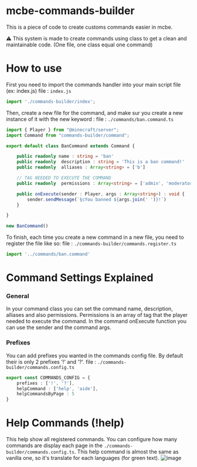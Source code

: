 # mcbe-commands-builder
This is a piece of code to create customs commands easier in mcbe.

⚠️ This system is made to create commands using class to get a clean and maintainable code. (One file, one class equal one command)

# How to use

First you need to import the commands handler into your main script file (ex: index.js)
file : ```index.js```
```ts
import './commands-builder/index';
```

Then, create a new file for the command, and make sur you create a new instance of it with the new keyword :
file : ```./commands/ban.command.ts```
```ts
import { Player } from "@minecraft/server";
import Command from "commands-builder/command";

export default class BanCommand extends Command {

    public readonly name : string = 'ban'
    public readonly  description : string = 'This is a ban command!'
    public readonly  alliases : Array<string> = ['b']

    // TAG NEEDED TO EXECUTE THE COMMAND
    public readonly  permissions : Array<string> = ['admin', 'moderator']

    public onExecute(sender : Player, args : Array<string>) : void {
        sender.sendMessage(`§cYou banned ${args.join(' ')}!`)
    }

}

new BanCommand()
```

To finish, each time you create a new command in a new file, you need to register the file like so:
file : ```./commands-builder/commands.register.ts```
```ts
import '../commands/ban.command'
```

# Command Settings Explained

### General
In your command class you can set the command name, description, alliases and also permissions. Permissions is an array of tag that the player needed to execute the command.
In the command onExecute function you can use the sender and the command args.

### Prefixes
You can add prefixes you wanted in the commands config file.
By default their is only 2 prefixes '!' and '?'.
file : ```./commands-builder/commands.config.ts```
```ts
export const COMMANDS_CONFIG = {
    prefixes : ['!', '?'],
    helpCommand : ['help', 'aide'],
    helpCommandsByPage : 5
}
```

# Help Commands (!help)
This help show all registered commands.
You can configure how many commands are display each page in the  ```./commands-builder/commands.config.ts```.
This help command is almost the same as vanilla one, so it's translate for each languages (for green text).
![image](https://github.com/AI-Romain/mcbe-commands-builder/assets/127017159/c7688bc9-38a4-404f-b939-4ee004c62298)
